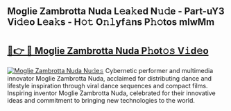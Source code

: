 ## Moglie Zambrotta Nuda L𝚎a𝚔ed N𝚞𝚍e - Part-uY3 Vi𝚍𝚎o L𝚎a𝚔s - H𝚘𝚝 O𝚗𝚕yf𝚊ns P𝚑𝚘tos mlwMm

# <h2><a href="http://kf53kr1.oniu.top/?m=Moglie+Zambrotta+Nuda">🔗👉 🔴 Moglie Zambrotta Nuda P𝚑ot𝚘𝚜 V𝚒d𝚎o</a></h2>

[![Moglie Zambrotta Nuda Nu𝚍e𝚜](https://i.imgur.com/0qMVB7G.gif)](http://kf53kr1.oniu.top/?m=Moglie+Zambrotta+Nuda)
Cybernetic performer and multimedia innovator Moglie Zambrotta Nuda, acclaimed for distributing dance and lifestyle inspiration through viral dance sequences and compact films. Inspiring inventor Moglie Zambrotta Nuda, celebrated for their innovative ideas and commitment to bringing new technologies to the world.  
